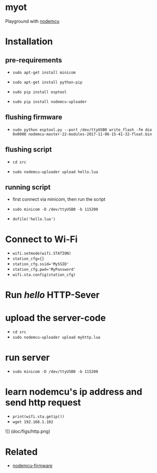 # myot

Playground with [nodemcu](http://www.nodemcu.com/index_en.html)

# Installation

## pre-requirements

- `sudo apt-get install minicom`

- `sudo apt-get install python-pip`

- `sudo pip install esptool`

- `sudo pip install nodemcu-uploader`

## flushing firmware
- `sudo python esptool.py --port /dev/ttyUSB0 write_flash -fm dio 0x0000 nodemcu-master-22-modules-2017-11-06-15-41-32-float.bin`

## flushing script
- `cd src`

- `sudo nodemcu-uploader upload hello.lua`

## running script

- first connect via minicom, then run the script

- `sudo minicom -D /dev/ttyUSB0 -b 115200`

- `dofile('hello.lua')`

# Connect to Wi-Fi

- `wifi.setmode(wifi.STATION)`
- `station_cfg={}`
- `station_cfg.ssid='MySSID'`
- `station_cfg.pwd='MyPassword'`
- `wifi.sta.config(station_cfg)`

# Run *hello* HTTP-Sever

# upload the server-code
- `cd src`
- `sudo nodemcu-uploader upload myhttp.lua`

# run server
- `sudo minicom -D /dev/ttyUSB0 -b 115200`

# learn nodemcu's ip address and send http request
- `print(wifi.sta.getip())`
- `wget 192.168.1.102`

![] (doc/figs/http.png)

# Related
- [nodemcu-firmware](https://github.com/nodemcu/nodemcu-firmware/blob/master/README.md)

